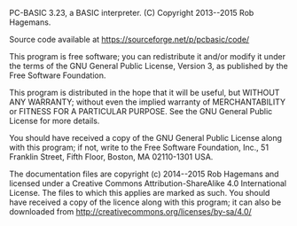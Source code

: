 PC-BASIC 3.23, a BASIC interpreter.
(C) Copyright 2013--2015 Rob Hagemans.  

Source code available at https://sourceforge.net/p/pcbasic/code/

This program is free software; you can redistribute it and/or modify
it under the terms of the GNU General Public License, Version 3, as published 
by the Free Software Foundation. 

This program is distributed in the hope that it will be useful,
but WITHOUT ANY WARRANTY; without even the implied warranty of
MERCHANTABILITY or FITNESS FOR A PARTICULAR PURPOSE.  See the
GNU General Public License for more details.

You should have received a copy of the GNU General Public License along
with this program; if not, write to the Free Software Foundation, Inc.,
51 Franklin Street, Fifth Floor, Boston, MA 02110-1301 USA. 

The documentation files are copyright (c) 2014--2015 Rob Hagemans and licensed
under a Creative Commons Attribution-ShareAlike 4.0 International License.
The files to which this applies are marked as such. You should have received a
copy of the licence along with this program; it can also be downloaded from
http://creativecommons.org/licenses/by-sa/4.0/
